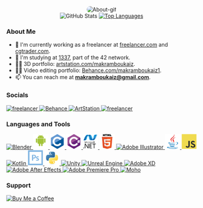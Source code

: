 <div align="center">
  <img src="https://github.com/BoukaizMakram/BoukaizMakram/blob/main/Comp%201%20(1).gif" alt="About-gif" style="border-radius: 20px;">
</div>

<div align="center">
  <div style="display: flex; justify-content: center;">
    <div>
      <img src="https://github-readme-stats.vercel.app/api?username=BoukaizMakram&show_icons=true" alt="GitHub Stats">
      <a href="https://github.com/anuraghazra/github-readme-stats">
        <img src="https://github-readme-stats.vercel.app/api/top-langs/?username=BoukaizMakram&layout=compact" alt="Top Languages">
      </a>
    </div>
  </div>
</div>

### About Me

- 🔭 I'm currently working as a freelancer at [freelancer.com](https://www.freelancer.com/u/DanielZe) and [cgtrader.com](https://www.cgtrader.com/makramboukaiz).
- 👯 I'm studying at [1337](https://1337.ma/en/), part of the 42 network.
- 👨‍💻 3D portfolio: [artstation.com/makramboukaiz](https://www.artstation.com/makramboukaiz).
- 👨‍💻 Video editing portfolio: [Behance.com/makramboukaiz1](https://www.behance.net/makramboukaiz1).
- 📫 You can reach me at **makramboukaiz@gmail.com**.

### Socials

<p align="left">
  <a href="https://www.freelancer.com/u/DanielZe" target="blank">
    <img src="https://www.f-cdn.com/assets/main/en/assets/app-icons/icon-512x512.png" alt="freelancer" height="48" width="48" />
  </a>
  <a href="https://www.behance.net/makramboukaiz1" target="blank">
    <img src="https://raw.githubusercontent.com/rahuldkjain/github-profile-readme-generator/master/src/images/icons/Social/behance.svg" alt="Behance" height="30" width="40" />
  </a>
  <a href="https://www.artstation.com/makramboukaiz" target="blank">
    <img src="https://cdn4.iconfinder.com/data/icons/logos-and-brands/512/27_Artstation_logo_logos-512.png" alt="ArtStation" height="30" width="30" />
  </a>
  <a href="https://www.linkedin.com/in/boukaiz-makram/" target="blank">
    <img src="https://upload.wikimedia.org/wikipedia/commons/thumb/c/ca/LinkedIn_logo_initials.png/640px-LinkedIn_logo_initials.png" alt="freelancer" height="48" width="48" />
  </a>
</p>

### Languages and Tools

<p align="left">
  <a href="https://www.blender.org/" target="_blank" rel="noopener noreferrer">
    <img src="https://www.wittystore.com/image/cache/data/brands_logos/blender-logo-800x800.png" alt="Blender" width="40" height="40"/>
  </a>
  <a href="https://developer.android.com" target="_blank" rel="noreferrer">
    <img src="https://raw.githubusercontent.com/devicons/devicon/master/icons/android/android-original-wordmark.svg" alt="Android" width="40" height="40"/>
  </a>
  <a href="https://www.cprogramming.com/" target="_blank" rel="noreferrer">
    <img src="https://raw.githubusercontent.com/devicons/devicon/master/icons/c/c-original.svg" alt="C" width="40" height="40"/>
  </a>
  <a href="https://www.w3schools.com/cs/" target="_blank" rel="noreferrer">
    <img src="https://raw.githubusercontent.com/devicons/devicon/master/icons/csharp/csharp-original.svg" alt="C#" width="40" height="40"/>
  </a>
  <a href="https://dotnet.microsoft.com/" target="_blank" rel="noreferrer">
    <img src="https://raw.githubusercontent.com/devicons/devicon/master/icons/dot-net/dot-net-original-wordmark.svg" alt=".NET" width="40" height="40"/>
  </a>
  <a href="https://www.w3.org/html/" target="_blank" rel="noreferrer">
    <img src="https://raw.githubusercontent.com/devicons/devicon/master/icons/html5/html5-original-wordmark.svg" alt="HTML5" width="40" height="40"/>
  </a>
  <a href="https://www.adobe.com/in/products/illustrator.html" target="_blank" rel="noreferrer">
    <img src="https://www.vectorlogo.zone/logos/adobe_illustrator/adobe_illustrator-icon.svg" alt="Adobe Illustrator" width="40" height="40"/>
  </a>
  <a href="https://www.java.com" target="_blank" rel="noreferrer">
    <img src="https://raw.githubusercontent.com/devicons/devicon/master/icons/java/java-original.svg" alt="Java" width="40" height="40"/>
  </a>
  <a href="https://developer.mozilla.org/en-US/docs/Web/JavaScript" target="_blank" rel="noreferrer">
    <img src="https://raw.githubusercontent.com/devicons/devicon/master/icons/javascript/javascript-original.svg" alt="JavaScript" width="40" height="40"/>
  </a>
  <a href="https://kotlinlang.org" target="_blank" rel="noreferrer">
    <img src="https://www.vectorlogo.zone/logos/kotlinlang/kotlinlang-icon.svg" alt="Kotlin" width="40" height="40"/>
  </a>
  <a href="https://www.photoshop.com/en" target="_blank" rel="noreferrer">
    <img src="https://raw.githubusercontent.com/devicons/devicon/master/icons/photoshop/photoshop-line.svg" alt="Adobe Photoshop" width="40" height="40"/>
  </a>
  <a href="https://www.python.org" target="_blank" rel="noreferrer">
    <img src="https://raw.githubusercontent.com/devicons/devicon/master/icons/python/python-original.svg" alt="Python" width="40" height="40"/>
  </a>
  <a href="https://unity.com/" target="_blank" rel="noreferrer">
    <img src="https://www.vectorlogo.zone/logos/unity3d/unity3d-icon.svg" alt="Unity" width="40" height="40"/>
  </a>
  <a href="https://unrealengine.com/" target="_blank" rel="noreferrer">
    <img src="https://raw.githubusercontent.com/kenangundogan/fontisto/036b7eca71aab1bef8e6a0518f7329f13ed62f6b/icons/svg/brand/unreal-engine.svg" alt="Unreal Engine" width="40" height="40"/>
  </a>
  <a href="https://www.adobe.com/products/xd.html" target="_blank" rel="noreferrer">
    <img src="https://cdn.worldvectorlogo.com/logos/adobe-xd.svg" alt="Adobe XD" width="40" height="40"/>
  </a>
  <a href="https://www.adobe.com/products/aftereffects.html" target="_blank" rel="noreferrer">
    <img src="https://upload.wikimedia.org/wikipedia/commons/thumb/c/cb/Adobe_After_Effects_CC_icon.svg/1051px-Adobe_After_Effects_CC_icon.svg.png" alt="Adobe After Effects" width="40" height="40"/>
  </a>
  <a href="https://www.adobe.com/products/premiere.html" target="_blank" rel="noreferrer">
    <img src="https://upload.wikimedia.org/wikipedia/commons/thumb/4/40/Adobe_Premiere_Pro_CC_icon.svg/1200px-Adobe_Premiere_Pro_CC_icon.svg.png" alt="Adobe Premiere Pro" width="40" height="40"/>
  </a>
  <a href="https://www.smithmicro.com/moho" target="_blank" rel="noreferrer">
    <img src="http://store-images.s-microsoft.com/image/apps.24371.13510798887680171.7bcfb726-8484-4faf-a792-b7f571d0b2b2.4493b811-d6a6-4ed9-8606-05af3745e502" alt="Moho" width="40" height="40"/>
  </a>
  <!-- Add more languages and tools here -->
  <!-- Add more languages and tools here -->
</p>

### Support

<p>
  <a href="https://www.buymeacoffee.com/makramboukaiz" target="blank">
    <img src="https://cdn.buymeacoffee.com/buttons/v2/default-yellow.png" height="50" width="210" alt="Buy Me a Coffee" />
  </a>
</p>
